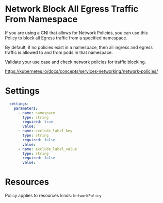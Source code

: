 # Network Block All Egress Traffic From Namespace

If you are using a CNI that allows for Network Policies, you can use this Policy to block all Egress traffic from a specified namespace. 

By default, if no policies exist in a namespace, then all ingress and egress traffic is allowed to and from pods in that namespace. 


Validate your use case and check network policies for traffic blocking. 

https://kubernetes.io/docs/concepts/services-networking/network-policies/


# Settings
```yaml
  settings:
    parameters:
      - name: namespace
        type: string
        required: true
        value:
      - name: exclude_label_key
        type: string
        required: false
        value:
      - name: exclude_label_value
        type: string
        required: false
        value:
```

# Resources
Policy applies to resources kinds:
`NetworkPolicy`
